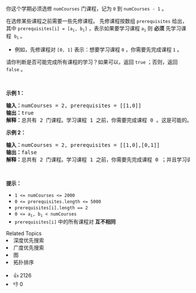 <p>你这个学期必须选修 <code>numCourses</code> 门课程，记为&nbsp;<code>0</code>&nbsp;到&nbsp;<code>numCourses - 1</code> 。</p>

<p>在选修某些课程之前需要一些先修课程。 先修课程按数组&nbsp;<code>prerequisites</code> 给出，其中&nbsp;<code>prerequisites[i] = [a<sub>i</sub>, b<sub>i</sub>]</code> ，表示如果要学习课程&nbsp;<code>a<sub>i</sub></code> 则 <strong>必须</strong> 先学习课程&nbsp; <code>b<sub>i</sub></code><sub> </sub>。</p>

<ul> 
 <li>例如，先修课程对&nbsp;<code>[0, 1]</code> 表示：想要学习课程 <code>0</code> ，你需要先完成课程 <code>1</code> 。</li> 
</ul>

<p>请你判断是否可能完成所有课程的学习？如果可以，返回 <code>true</code> ；否则，返回 <code>false</code> 。</p>

<p>&nbsp;</p>

<p><strong>示例 1：</strong></p>

<pre>
<strong>输入：</strong>numCourses = 2, prerequisites = [[1,0]]
<strong>输出：</strong>true
<strong>解释：</strong>总共有 2 门课程。学习课程 1 之前，你需要完成课程 0 。这是可能的。</pre>

<p><strong>示例 2：</strong></p>

<pre>
<strong>输入：</strong>numCourses = 2, prerequisites = [[1,0],[0,1]]
<strong>输出：</strong>false
<strong>解释：</strong>总共有 2 门课程。学习课程 1 之前，你需要先完成​课程 0 ；并且学习课程 0 之前，你还应先完成课程 1 。这是不可能的。</pre>

<p>&nbsp;</p>

<p><strong>提示：</strong></p>

<ul> 
 <li><code>1 &lt;= numCourses &lt;= 2000</code></li> 
 <li><code>0 &lt;= prerequisites.length &lt;= 5000</code></li> 
 <li><code>prerequisites[i].length == 2</code></li> 
 <li><code>0 &lt;= a<sub>i</sub>, b<sub>i</sub> &lt; numCourses</code></li> 
 <li><code>prerequisites[i]</code> 中的所有课程对 <strong>互不相同</strong></li> 
</ul>

<div><div>Related Topics</div><div><li>深度优先搜索</li><li>广度优先搜索</li><li>图</li><li>拓扑排序</li></div></div><br><div><li>👍 2126</li><li>👎 0</li></div>